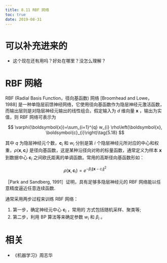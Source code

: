 ```yaml
---
title: 8.11 RBF 网络
toc: true
date: 2019-08-31
---
```


# 可以补充进来的

- 这个现在还有用吗？好处在哪里？没怎么理解？


# RBF 网絡

RBF (Radial Basis Function，径向基函数) 网络 [Broomhead and Lowe， 1988] 是一种单隐层前馈神经网络，它使用径向基函数作为隐层神经元激活函数，而输出层则是对隐层神经元输出的线性组合。假定输入为 $d$ 维向量 $\boldsymbol{x}$ ，输出为实值，则 RBF 网络可表示为


$$
\varphi(\boldsymbol{x})=\sum_{i=1}^{q} w_{i} \rho\left(\boldsymbol{x}, \boldsymbol{c}_{i}\right)\tag{5.18}
$$

其中 $q$ 为隐层神经元个数，$\boldsymbol{c}_{i}$ 和 $w_i$ 分别是第 $i$ 个隐层神经元所对应的中心和权重，$\rho\left(\boldsymbol{x}, \boldsymbol{c}_{i}\right)$ 是径向基函数，这是某种沿径向对称的标量函数，通常定义为样本 $\boldsymbol{x}$ 到数据中心 $\boldsymbol{c}_{i}$ 之间欧氏距离的单调函数。常用的高斯径向基函数形如：

$$
\rho\left(\boldsymbol{x}, \boldsymbol{c}_{i}\right)=e^{-\beta_{i}\left\|\boldsymbol{x}-c_{i}\right\|^{2}}\tag{5.19}
$$

［Park and Sandberg, 1991］证明，具有足够多隐层神经元的 RBF 网络能以任意精度逼近任意连续函数.

通常采用两步过程来训练 RBF 网络：

1. 第一步，确定神经元中心 $\boldsymbol{c}_{i}$ ，常用的 方式包括随机采样、聚类等;
2. 第二步，利用 BP 算法等来确定参数 $w_i$ 和 $\beta_i$ 。






# 相关

- 《机器学习》周志华
